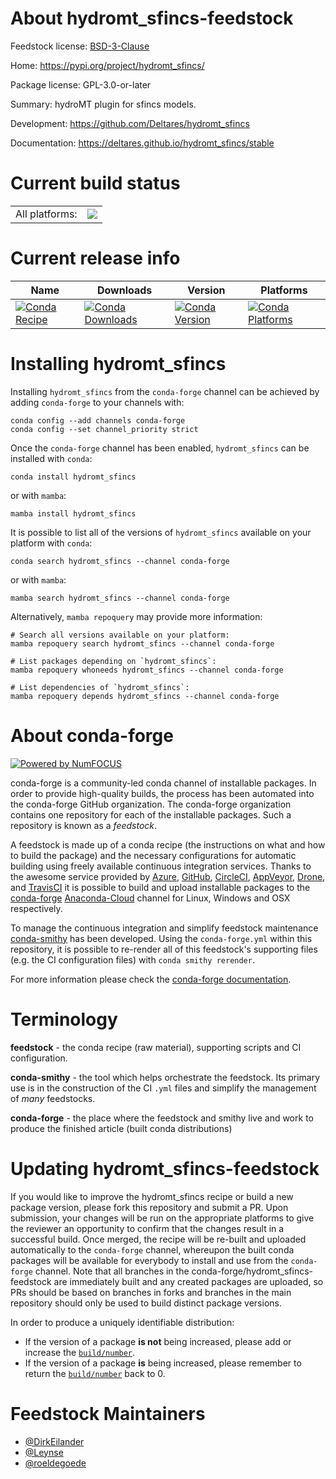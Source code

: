 About hydromt_sfincs-feedstock
==============================

Feedstock license: [BSD-3-Clause](https://github.com/conda-forge/hydromt_sfincs-feedstock/blob/main/LICENSE.txt)

Home: https://pypi.org/project/hydromt_sfincs/

Package license: GPL-3.0-or-later

Summary: hydroMT plugin for sfincs models.

Development: https://github.com/Deltares/hydromt_sfincs

Documentation: https://deltares.github.io/hydromt_sfincs/stable

Current build status
====================


<table><tr><td>All platforms:</td>
    <td>
      <a href="https://dev.azure.com/conda-forge/feedstock-builds/_build/latest?definitionId=15542&branchName=main">
        <img src="https://dev.azure.com/conda-forge/feedstock-builds/_apis/build/status/hydromt_sfincs-feedstock?branchName=main">
      </a>
    </td>
  </tr>
</table>

Current release info
====================

| Name | Downloads | Version | Platforms |
| --- | --- | --- | --- |
| [![Conda Recipe](https://img.shields.io/badge/recipe-hydromt_sfincs-green.svg)](https://anaconda.org/conda-forge/hydromt_sfincs) | [![Conda Downloads](https://img.shields.io/conda/dn/conda-forge/hydromt_sfincs.svg)](https://anaconda.org/conda-forge/hydromt_sfincs) | [![Conda Version](https://img.shields.io/conda/vn/conda-forge/hydromt_sfincs.svg)](https://anaconda.org/conda-forge/hydromt_sfincs) | [![Conda Platforms](https://img.shields.io/conda/pn/conda-forge/hydromt_sfincs.svg)](https://anaconda.org/conda-forge/hydromt_sfincs) |

Installing hydromt_sfincs
=========================

Installing `hydromt_sfincs` from the `conda-forge` channel can be achieved by adding `conda-forge` to your channels with:

```
conda config --add channels conda-forge
conda config --set channel_priority strict
```

Once the `conda-forge` channel has been enabled, `hydromt_sfincs` can be installed with `conda`:

```
conda install hydromt_sfincs
```

or with `mamba`:

```
mamba install hydromt_sfincs
```

It is possible to list all of the versions of `hydromt_sfincs` available on your platform with `conda`:

```
conda search hydromt_sfincs --channel conda-forge
```

or with `mamba`:

```
mamba search hydromt_sfincs --channel conda-forge
```

Alternatively, `mamba repoquery` may provide more information:

```
# Search all versions available on your platform:
mamba repoquery search hydromt_sfincs --channel conda-forge

# List packages depending on `hydromt_sfincs`:
mamba repoquery whoneeds hydromt_sfincs --channel conda-forge

# List dependencies of `hydromt_sfincs`:
mamba repoquery depends hydromt_sfincs --channel conda-forge
```


About conda-forge
=================

[![Powered by
NumFOCUS](https://img.shields.io/badge/powered%20by-NumFOCUS-orange.svg?style=flat&colorA=E1523D&colorB=007D8A)](https://numfocus.org)

conda-forge is a community-led conda channel of installable packages.
In order to provide high-quality builds, the process has been automated into the
conda-forge GitHub organization. The conda-forge organization contains one repository
for each of the installable packages. Such a repository is known as a *feedstock*.

A feedstock is made up of a conda recipe (the instructions on what and how to build
the package) and the necessary configurations for automatic building using freely
available continuous integration services. Thanks to the awesome service provided by
[Azure](https://azure.microsoft.com/en-us/services/devops/), [GitHub](https://github.com/),
[CircleCI](https://circleci.com/), [AppVeyor](https://www.appveyor.com/),
[Drone](https://cloud.drone.io/welcome), and [TravisCI](https://travis-ci.com/)
it is possible to build and upload installable packages to the
[conda-forge](https://anaconda.org/conda-forge) [Anaconda-Cloud](https://anaconda.org/)
channel for Linux, Windows and OSX respectively.

To manage the continuous integration and simplify feedstock maintenance
[conda-smithy](https://github.com/conda-forge/conda-smithy) has been developed.
Using the ``conda-forge.yml`` within this repository, it is possible to re-render all of
this feedstock's supporting files (e.g. the CI configuration files) with ``conda smithy rerender``.

For more information please check the [conda-forge documentation](https://conda-forge.org/docs/).

Terminology
===========

**feedstock** - the conda recipe (raw material), supporting scripts and CI configuration.

**conda-smithy** - the tool which helps orchestrate the feedstock.
                   Its primary use is in the construction of the CI ``.yml`` files
                   and simplify the management of *many* feedstocks.

**conda-forge** - the place where the feedstock and smithy live and work to
                  produce the finished article (built conda distributions)


Updating hydromt_sfincs-feedstock
=================================

If you would like to improve the hydromt_sfincs recipe or build a new
package version, please fork this repository and submit a PR. Upon submission,
your changes will be run on the appropriate platforms to give the reviewer an
opportunity to confirm that the changes result in a successful build. Once
merged, the recipe will be re-built and uploaded automatically to the
`conda-forge` channel, whereupon the built conda packages will be available for
everybody to install and use from the `conda-forge` channel.
Note that all branches in the conda-forge/hydromt_sfincs-feedstock are
immediately built and any created packages are uploaded, so PRs should be based
on branches in forks and branches in the main repository should only be used to
build distinct package versions.

In order to produce a uniquely identifiable distribution:
 * If the version of a package **is not** being increased, please add or increase
   the [``build/number``](https://docs.conda.io/projects/conda-build/en/latest/resources/define-metadata.html#build-number-and-string).
 * If the version of a package **is** being increased, please remember to return
   the [``build/number``](https://docs.conda.io/projects/conda-build/en/latest/resources/define-metadata.html#build-number-and-string)
   back to 0.

Feedstock Maintainers
=====================

* [@DirkEilander](https://github.com/DirkEilander/)
* [@Leynse](https://github.com/Leynse/)
* [@roeldegoede](https://github.com/roeldegoede/)


